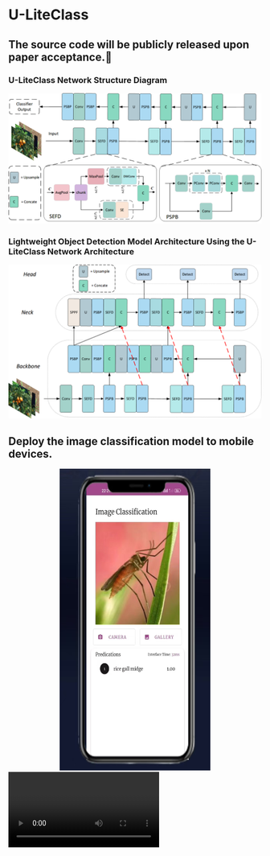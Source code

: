 # U-LiteClass
## The source code will be publicly released upon paper acceptance.🤝
### U-LiteClass Network Structure Diagram
![image](https://github.com/weldingCode/U-LiteClass/blob/main/U-LiteClass.png)

### Lightweight Object Detection Model Architecture Using the U-LiteClass Network Architecture
![image](https://github.com/weldingCode/U-LiteClass/blob/main/U-LiteClass-Detection.png)

## Deploy the image classification model to mobile devices.
<div align=center>
<img src="https://github.com/weldingCode/U-LiteClass/blob/main/classification.png" width="300" height="600" />
</div>

<video src="https://github.com/weldingCode/U-LiteClass/blob/main/video.mp4" width="300" controls>
  你的浏览器不支持视频播放
</video>
